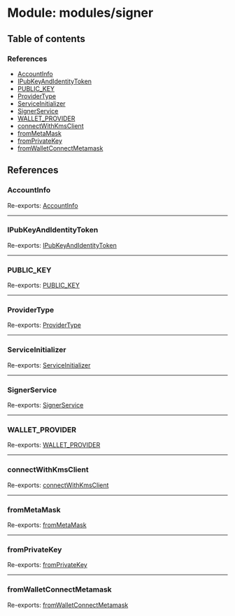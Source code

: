 # Module: modules/signer

## Table of contents

### References

- [AccountInfo](modules_signer.md#accountinfo)
- [IPubKeyAndIdentityToken](modules_signer.md#ipubkeyandidentitytoken)
- [PUBLIC\_KEY](modules_signer.md#public_key)
- [ProviderType](modules_signer.md#providertype)
- [ServiceInitializer](modules_signer.md#serviceinitializer)
- [SignerService](modules_signer.md#signerservice)
- [WALLET\_PROVIDER](modules_signer.md#wallet_provider)
- [connectWithKmsClient](modules_signer.md#connectwithkmsclient)
- [fromMetaMask](modules_signer.md#frommetamask)
- [fromPrivateKey](modules_signer.md#fromprivatekey)
- [fromWalletConnectMetamask](modules_signer.md#fromwalletconnectmetamask)

## References

### AccountInfo

Re-exports: [AccountInfo](modules_signer_signer_types.md#accountinfo)

___

### IPubKeyAndIdentityToken

Re-exports: [IPubKeyAndIdentityToken](../interfaces/modules_signer_signer_types.IPubKeyAndIdentityToken.md)

___

### PUBLIC\_KEY

Re-exports: [PUBLIC\_KEY](modules_signer_signer_types.md#public_key)

___

### ProviderType

Re-exports: [ProviderType](../enums/modules_signer_signer_types.ProviderType.md)

___

### ServiceInitializer

Re-exports: [ServiceInitializer](modules_signer_signer_service.md#serviceinitializer)

___

### SignerService

Re-exports: [SignerService](../classes/modules_signer_signer_service.SignerService.md)

___

### WALLET\_PROVIDER

Re-exports: [WALLET\_PROVIDER](modules_signer_signer_types.md#wallet_provider)

___

### connectWithKmsClient

Re-exports: [connectWithKmsClient](modules_signer_walletConnectKms.md#connectwithkmsclient)

___

### fromMetaMask

Re-exports: [fromMetaMask](modules_signer_metamaskSigner.md#frommetamask)

___

### fromPrivateKey

Re-exports: [fromPrivateKey](modules_signer_privateKeySigner.md#fromprivatekey)

___

### fromWalletConnectMetamask

Re-exports: [fromWalletConnectMetamask](modules_signer_walletConnectMetamask.md#fromwalletconnectmetamask)
